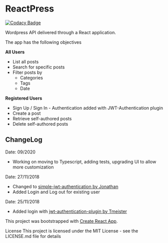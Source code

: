 # ReactPress

[![Codacy Badge](https://api.codacy.com/project/badge/Grade/6afbe2dd37ed4c65853f718d56b72b46)](https://app.codacy.com/app/kvnam/reactpress?utm_source=github.com&utm_medium=referral&utm_content=kvnam/reactpress&utm_campaign=Badge_Grade_Dashboard)

Wordpress API delivered through a React application.

The app has the following objectives

**All Users**

- List all posts
- Search for specific posts
- Filter posts by
  - Categories
  - Tags
  - Date

**Registered Users**

- Sign Up / Sign In - Authentication added with JWT-Authentication plugin
- Create a post
- Retrieve self-authored posts
- Delete self-authored posts

## ChangeLog

Date: 09/2020

- Working on moving to Typescript, adding tests, upgrading UI to allow more customization

Date: 27/11/2018

- Changed to [simple-jwt-authentication by Jonathan](https://github.com/jonathan-dejong/simple-jwt-authentication/wiki/Documentation)
- Added Login and Log out for existing user

Date: 25/11/2018

- Added login with [jwt-authentication-plugin by Tmeister](https://github.com/Tmeister/wp-api-jwt-auth)

This project was bootstrapped with [Create React App](https://github.com/facebook/create-react-app).

License
This project is licensed under the MIT License - see the LICENSE.md file for details
